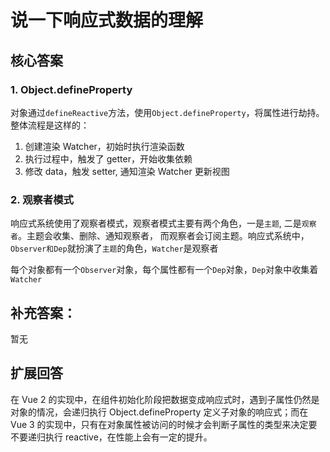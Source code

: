 # 说一下响应式数据的理解

## 核心答案

### 1. Object.defineProperty

对象通过`defineReactive`方法，使用`Object.defineProperty`，将属性进行劫持。
整体流程是这样的：

1. 创建渲染 Watcher，初始时执行渲染函数
2. 执行过程中，触发了 getter，开始收集依赖
3. 修改 data，触发 setter, 通知渲染 Watcher 更新视图

### 2. 观察者模式

响应式系统使用了观察者模式，观察者模式主要有两个角色，一是`主题`, 二是`观察者`。主题会收集、删除、通知观察者，
而观察者会订阅主题。响应式系统中，`Observer和Dep`就扮演了`主题`的角色，`Watcher`是观察者

每个对象都有一个`Observer`对象，每个属性都有一个`Dep`对象，`Dep`对象中收集着`Watcher`

## 补充答案：

暂无

## 扩展回答

在 Vue 2 的实现中，在组件初始化阶段把数据变成响应式时，遇到子属性仍然是对象的情况，会递归执行 Object.defineProperty 定义子对象的响应式；而在 Vue 3 的实现中，只有在对象属性被访问的时候才会判断子属性的类型来决定要不要递归执行 reactive，在性能上会有一定的提升。
